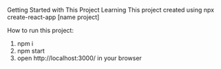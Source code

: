 Getting Started with This Project Learning
This project created using npx create-react-app [name project]

How to run this project:

1. npm i
2. npm start
3. open http://localhost:3000/ in your browser